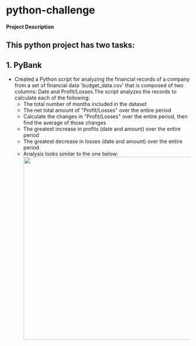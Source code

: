 # python-challenge
#### Project Description
## This python project has two tasks:

## 1. PyBank 
* Created a Python script for analyzing the financial records of a company from a set of financial data 'budget_data.csv' that is composed of two columns: Date and Profit/Losses.The script analyzes the records to calculate each of the following:
    * The total number of months included in the dataset
    * The net total amount of "Profit/Losses" over the entire period
    * Calculate the changes in "Profit/Losses" over the entire period, then find the average of those changes
    * The greatest increase in profits (date and amount) over the entire period
    * The greatest decrease in losses (date and amount) over the entire period
    * Analysis looks similar to the one below:
      <br><img src="https://user-images.githubusercontent.com/81383838/120222188-2a958880-c205-11eb-841a-8548d1d0f7f6.jpg" width="500">




      
 
